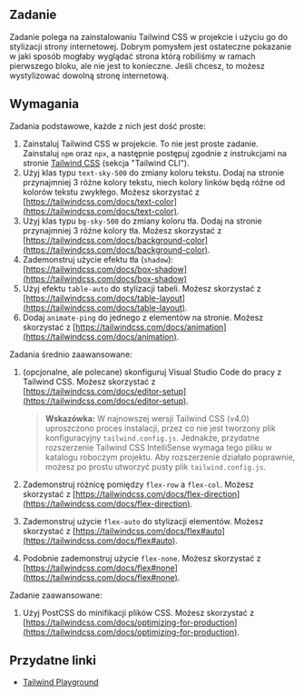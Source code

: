 ## Zadanie

Zadanie polega na zainstalowaniu Tailwind CSS w projekcie i użyciu go do stylizacji strony internetowej. Dobrym pomysłem jest ostateczne pokazanie w jaki sposób mogłaby wyglądać strona którą robiliśmy w ramach pierwszego bloku, ale nie jest to konieczne. Jeśli chcesz, to możesz wystylizować dowolną stronę internetową. 

## Wymagania

Zadania podstawowe, każde z nich jest dość proste:

1. Zainstaluj Tailwind CSS w projekcie. To nie jest proste zadanie. Zainstaluj `npm` oraz `npx`, a następnie postępuj zgodnie z instrukcjami na stronie [Tailwind CSS](https://tailwindcss.com/docs/installation) (sekcja "Tailwind CLI"). 
2. Użyj klas typu `text-sky-500` do zmiany koloru tekstu. Dodaj na stronie przynajmniej 3 różne kolory tekstu, niech kolory linków będą różne od kolorów tekstu zwykłego. Możesz skorzystać z [https://tailwindcss.com/docs/text-color](https://tailwindcss.com/docs/text-color).
3. Użyj klas typu `bg-sky-500` do zmiany koloru tła. Dodaj na stronie przynajmniej 3 różne kolory tła. Możesz skorzystać z [https://tailwindcss.com/docs/background-color](https://tailwindcss.com/docs/background-color).
4. Zademonstruj użycie efektu tła (`shadow`): [https://tailwindcss.com/docs/box-shadow](https://tailwindcss.com/docs/box-shadow)
5. Użyj efektu `table-auto` do stylizacji tabeli. Możesz skorzystać z [https://tailwindcss.com/docs/table-layout](https://tailwindcss.com/docs/table-layout).
6. Dodaj `animate-ping` do jednego z elementów na stronie. Możesz skorzystać z [https://tailwindcss.com/docs/animation](https://tailwindcss.com/docs/animation).

Zadania średnio zaawansowane:

1. (opcjonalne, ale polecane) skonfiguruj Visual Studio Code do pracy z Tailwind CSS. Możesz skorzystać z [https://tailwindcss.com/docs/editor-setup](https://tailwindcss.com/docs/editor-setup).

    > **Wskazówka:** W najnowszej wersji Tailwind CSS (v4.0) uproszczono proces instalacji, przez co nie jest tworzony plik konfiguracyjny `tailwind.config.js`. Jednakże, przydatne rozszerzenie Tailwind CSS IntelliSense wymaga tego pliku w katalogu roboczym projektu. Aby rozszerzenie działało poprawnie, możesz po prostu utworzyć pusty plik `tailwind.config.js`.
2. Zademonstruj różnicę pomiędzy `flex-row` a `flex-col`. Możesz skorzystać z [https://tailwindcss.com/docs/flex-direction](https://tailwindcss.com/docs/flex-direction).
3. Zademonstruj użycie `flex-auto` do stylizacji elementów. Możesz skorzystać z [https://tailwindcss.com/docs/flex#auto](https://tailwindcss.com/docs/flex#auto).
4. Podobnie zademonstruj użycie `flex-none`. Możesz skorzystać z [https://tailwindcss.com/docs/flex#none](https://tailwindcss.com/docs/flex#none).

Zadanie zaawansowane:

1. Użyj PostCSS do minifikacji plików CSS. Możesz skorzystać z [https://tailwindcss.com/docs/optimizing-for-production](https://tailwindcss.com/docs/optimizing-for-production).

## Przydatne linki
- [Tailwind Playground](https://play.tailwindcss.com)

